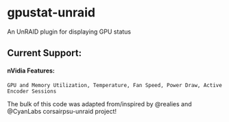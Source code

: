 # gpustat-unraid
An UnRAID plugin for displaying GPU status

## Current Support:

#### nVidia Features:
    GPU and Memory Utilization, Temperature, Fan Speed, Power Draw, Active Encoder Sessions
    
The bulk of this code was adapted from/inspired by @realies and @CyanLabs corsairpsu-unraid project!